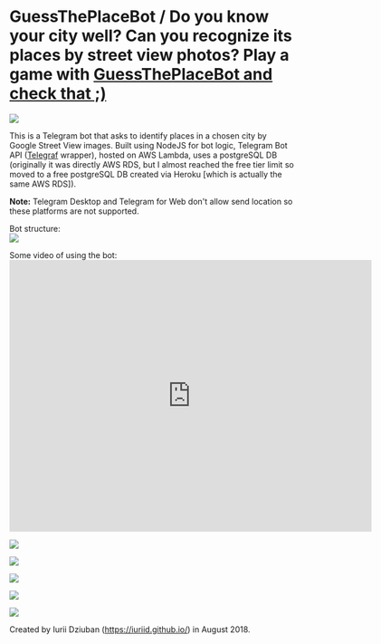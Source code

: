 # GuessThePlaceBot / Do you know your city well? Can you recognize its places by street view photos? Play a game with <a href="https://t.me/GuessThePlaceBot" targer="_blank">GuessThePlaceBot</b> and check that ;)

<p>
    <a href="https://t.me/GuessThePlaceBot" target="_blank"><img src="https://iuriid.github.io/public/img/tryInTelegram.jpg" class="img-fluid img-thumbnail" style="max-width: 334px"></a>
</p>
<p>
    This is a Telegram bot that asks to identify places in a chosen city by Google Street View images.
    Built using NodeJS for bot logic, Telegram Bot API (<a href="https://github.com/telegraf/telegraf" target="_blank">Telegraf</a> wrapper), hosted on AWS Lambda, uses a postgreSQL DB
    (originally it was directly AWS RDS, but I almost reached the free tier limit so moved to a free postgreSQL DB created via Heroku [which is actually the same AWS RDS]).
</p>
<p>
    <b>Note:</b> Telegram Desktop and Telegram for Web don't allow send location so these platforms are not supported.
</p>

<p>
    Bot structure:
    <br>
    <a href="https://iuriid.github.io/public/img/gtpb-stack.png" target="_blank"><img src="https://iuriid.github.io/public/img/gtpb-stack.png" class="img-fluid img-thumbnail"></a>
</p>


<p>
    Some video of using the bot:
    <br>
    <iframe width="640" height="480" src="https://www.youtube.com/embed/wnC-QVKlDUw" frameborder="0" allow="autoplay; encrypted-media" allowfullscreen></iframe>
</p>

<p>
    <a href="https://iuriid.github.io/public/img/gtpb-1.jpg" target="_blank"><img src="https://iuriid.github.io/public/img/gtpb-1.jpg" class="img-fluid img-thumbnail"></a>
</p>
<p>
    <a href="https://iuriid.github.io/public/img/gtpb-2.jpg" target="_blank"><img src="https://iuriid.github.io/public/img/gtpb-2.jpg" class="img-fluid img-thumbnail"></a>
</p>
<p>
    <a href="https://iuriid.github.io/public/img/gtpb-3.jpg" target="_blank"><img src="https://iuriid.github.io/public/img/gtpb-3.jpg" class="img-fluid img-thumbnail"></a>
</p>
<p>
    <a href="https://iuriid.github.io/public/img/gtpb-4.jpg" target="_blank"><img src="https://iuriid.github.io/public/img/gtpb-4.jpg" class="img-fluid img-thumbnail"></a>
</p>
<p>
    <a href="https://iuriid.github.io/public/img/gtpb-5.jpg" target="_blank"><img src="https://iuriid.github.io/public/img/gtpb-5.jpg" class="img-fluid img-thumbnail"></a>
</p>
<p>
    Created by Iurii Dziuban (<a href="https://iuriid.github.io/" target="_blank">https://iuriid.github.io/</a>) in August 2018.
</p>
